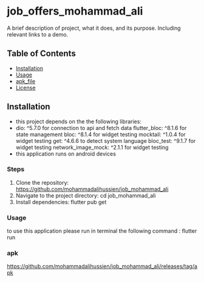 # job_offers_mohammad_ali

A brief description of project, what it does, and its purpose. Including relevant links to a demo.

## Table of Contents
- [Installation](#installation)
- [Usage](#usage)
- [apk_file](#apk)
- [License](#license)

## Installation

- this project depends on the the following libraries:
-   dio: ^5.7.0 for connection to api and fetch data
    flutter_bloc: ^8.1.6 for state management
    bloc: ^8.1.4 for widget testing
    mocktail: ^1.0.4 for widget testing
    get: ^4.6.6 to detect system language
    bloc_test: ^9.1.7 for widget testing
    network_image_mock: ^2.1.1 for widget testing
- this application runs on android devices


### Steps
1. Clone the repository:
   https://github.com/mohammadalihussien/job_mohammad_ali
2. Navigate to the project directory:
   cd job_mohammad_ali
3. Install dependencies:
   flutter pub get
### Usage
to use this application please run in terminal the following command :
flutter run
### apk
https://github.com/mohammadalihussien/job_mohammad_ali/releases/tag/apk
